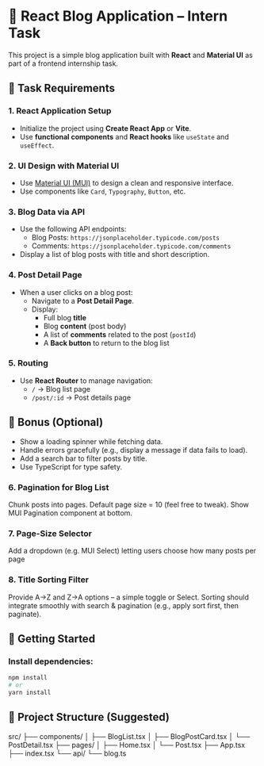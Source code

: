 # 📰 React Blog Application – Intern Task

This project is a simple blog application built with **React** and **Material UI** as part of a frontend internship task.

## 📌 Task Requirements

### 1. React Application Setup
- Initialize the project using **Create React App** or **Vite**.
- Use **functional components** and **React hooks** like `useState` and `useEffect`.

### 2. UI Design with Material UI
- Use [Material UI (MUI)](https://mui.com/) to design a clean and responsive interface.
- Use components like `Card`, `Typography`, `Button`, etc.

### 3. Blog Data via API
- Use the following API endpoints:
    - Blog Posts: `https://jsonplaceholder.typicode.com/posts`
    - Comments: `https://jsonplaceholder.typicode.com/comments`
- Display a list of blog posts with title and short description.

### 4. Post Detail Page
- When a user clicks on a blog post:
    - Navigate to a **Post Detail Page**.
    - Display:
        - Full blog **title**
        - Blog **content** (post body)
        - A list of **comments** related to the post (`postId`)
        - A **Back button** to return to the blog list

### 5. Routing
- Use **React Router** to manage navigation:
    - `/` → Blog list page
    - `/post/:id` → Post details page

## 🌟 Bonus (Optional)
- Show a loading spinner while fetching data.
- Handle errors gracefully (e.g., display a message if data fails to load).
- Add a search bar to filter posts by title.
- Use TypeScript for type safety.

### 6. Pagination for Blog List
Chunk posts into pages.
Default page size = 10 (feel free to tweak).
Show MUI Pagination component at bottom.

### 7. Page-Size Selector
Add a dropdown (e.g. MUI Select) letting users choose how many posts per page

### 8. Title Sorting Filter
Provide A→Z and Z→A options – a simple toggle or Select.
Sorting should integrate smoothly with search & pagination (e.g., apply sort first, then paginate).

## 🚀 Getting Started

### Install dependencies:
```bash
npm install
# or
yarn install
```

## 📂 Project Structure (Suggested)

src/
├── components/
│   ├── BlogList.tsx
│   ├── BlogPostCard.tsx
│   └── PostDetail.tsx
├── pages/
│   ├── Home.tsx
│   └── Post.tsx
├── App.tsx
├── index.tsx
└── api/
    └── blog.ts

